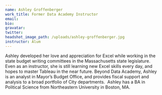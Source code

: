 ```yaml
---
name: Ashley Groffenberger
work_title: Former Data Academy Instructor
email:
bio:
gravatar:
twitter:
headshot_image_path: /uploads/ashley-groffenberger.jpg
instructor: Alum
---
```


Ashley developed her love and appreciation for Excel while working in the state budget writing committees in the Massachusetts state legislature. Even as an instructor, she is still learning new Excel skills every day, and hopes to master Tableau in the near future. Beyond Data Academy, Ashley is an analyst in Mayor’s Budget Office, and provides fiscal support and analysis to a broad portfolio of City departments. &nbsp;Ashley has a BA in Political Science from Northeastern University in Boston, MA.
